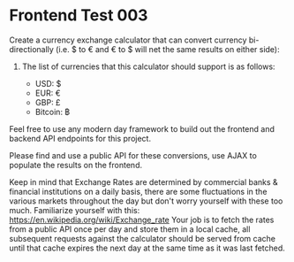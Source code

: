 # Frontend Test 003

Create a currency exchange calculator that can convert currency bi-directionally (i.e. $ to € and € to $ will net the same results on either side):

1. The list of currencies that this calculator should support is as follows:

   - USD: $
   - EUR: €
   - GBP: £
   - Bitcoin: ฿

Feel free to use any modern day framework to build out the frontend and backend API endpoints for this project.

Please find and use a public API for these conversions, use AJAX to populate the results on the frontend.

Keep in mind that Exchange Rates are determined by commercial banks & financial institutions on a daily basis, there are some fluctuations in the various markets throughout the day but don't worry yourself with these too much. Familiarize yourself with this: https://en.wikipedia.org/wiki/Exchange_rate
Your job is to fetch the rates from a public API once per day and store them in a local cache, all subsequent requests against the calculator should be served from cache until that cache expires the next day at the same time as it was last fetched.
